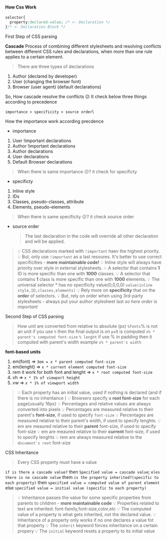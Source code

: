 #### How Css Work
```css
selector{
  property:declared-value; /* <- Declaration */
}/* <- Declaration Block */

```

First Step of CSS parsing

**Cascade**
Process of combining different stylesheets and resolving conflicts between different CSS rules and 
declarations, when more than one rule applies to a certain element.

>There are three types of declarations
1. Author (declared by developer)
2. User (changing the browser font)
3. Browser (user agent) (default declarations)

So, How cascade resolve the conflicts 😕
It check below three things according to precedence

`importance > specificity > source order`\

How the importance work according precdence
* importance
 1. User !important declarations
 2. Author !important declarations
 3. Author declarations
 4. User declarations
 5. Default Browser declarations

>When there is same importance 😕? it check for specificty

 * specificty
  1. Inline style 
  2. IDs
  3. Classes, pseudo-classes, attribute
  4. Elements, pseudo-elements

>When there is same specificity 😕? it check source order

* source order
  > The last declaration in the code will override all other declaration and will be applied.

>💡 CSS declarations marked with `!important` haev the highest priority.
>💡 But, only use `!important` as a last resoures. It's better to use correct specificities - **more maintainable code!**
>💡 Inline style will always have priority over style in external stylesheets.
>💡 A selector that contains **1** ID is more specific than one with **1000** classes.
>💡 A selector that contains **1** class is more specific than one with **1000** elements.
>💡 The universal selector * has no specificity value(0,0,0,0) `value(inline style,ID,classes,elements)`
>💡 Rely more on **specificity** that on the **order**   of selectors.
>💡 But, rely on order when using 3rd-party stylesheets - always put your author stylesheet last *so here order is important* 

Second Step of CSS parsing
 
> How  unit are converted from relative to absolute (px)
`%fonts`% is not an unit if you use `%` then the final output is on `px`it is computed `x% * parent's computed font-size` 
`% lenght` if use % in padding then it computed with parent's width example `x% * parent's width`

**font-based units**
1. em(font) => `3em = x * parent computed font-size`
2. em(lenght) => `x * current element computed font-size`
3. rem it work for both font and lenght => `x * root computed font-size`
4. vh => `x * 1% of viewport height`
5. vw => `x * 1% of viewport width`

>💡 Each property has an initial value, used if nothing is declared (and if there is no inheritance )
>💡 Browsers specify a **root font-size** for each page(usually 16px)
>💡 Percentages and relative values are always converted into pixels
>💡 Percentages are measured relative to their parent's **font-size**, if used to specify `font-size`
>💡 Percentages are measured relative to their parent's width, if used to specify lenghts.
>💡 em are meaured relative to their **parent** font-size, if used to specify font-size
>💡 em are meaured relative to their **current** font-size, if used to specify lenghts
>💡 rem are always measured relative to the `document's root` font-size

CSS Inheritance

>Every CSS property must have a value

`if is there a cascade value?` then `Specified value = cascade value`;
`eles there is no cascade value` them `is the property inherited?(specific to each property)` then `specified value = computed value of parent element ` 
else `specified value = initial value (specific to each property)`

>💡 Inheritance passes the value for some specific properties from parents to children - **more maintainable code**
>💡 Properties related to text are inherited: font-family,font-size,color,etc
>💡 The computed value of a property is what gets inherited, not the declared value.
>💡 Inheritance of a property only works if no one declares a value fot that property
>💡 The `inherit` keyword forces inheritance on a certain propery
>💡 The `initial` keyword resets a property to its initial value